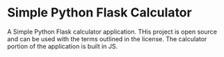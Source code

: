 # Simple Python Flask Calculator
A Simple Python Flask calculator application. THis project is open source and can be used with the terms outlined in the license. The calculator portion of the application is built in JS.
